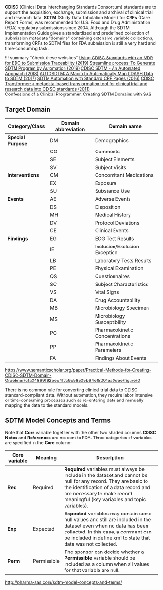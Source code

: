 **CDISC** (Clinical Data Interchanging Standards Consortium) standards are to support the acquisition, exchange, submission and archival of clinical trial and research data. **SDTM** (Study Data Tabulation Model) for **CRFs** (Case Report Forms) was recommended for U.S. Food and Drug Administration (FDA) regulatory submissions since 2004. Although the SDTM Implementation Guide gives a standardized and predefined collection of submission metadata "domains" containing extensive variable collections, transforming CRFs to SDTM files for FDA submission is still a very hard and time-consuming task. 

!!! summary "Check these websites"
    [Using CDISC Standards with an MDR for EDC to Submission Traceability (2019)](https://www.lexjansen.com/pharmasug/2019/DS/PharmaSUG-2019-DS-308.pdf)
    [Streamline process: To Generate SDTM Program by Automation (2019)](https://pdfs.semanticscholar.org/6b5f/8e004c38735c4dd104065b0b5d983394f4d3.pdf)
    [CDISC SDTM - An Automated Approach (2018)](https://www.lexjansen.com/phuse/2018/si/SI11.pdf)
    [AUTOSDTM: A Macro to Automatically Map CDASH Data to SDTM (2017)](https://support.sas.com/resources/papers/proceedings17/1352-2017.pdf)
    [SDTM Automation with Standard CRF Pages (2016)](https://www.pharmasug.org/proceedings/2016/PO/PharmaSUG-2016-PO21.pdf)
    [CDISC Transformer: a metadata-based transformation tool for clinical trial and research data into CDISC standards (2011)](http://www.itiis.org/digital-library/manuscript/239)  
    [Confessions of a Clinical Programmer: Creating SDTM Domains with SAS](https://www.sas.com/content/dam/SAS/en_us/doc/whitepaper1/confessions-of-a-clinical-programmer-105353.pdf)
    
## Target Domain

| Category/Class      | Domain abbreviation   | Domain name |
|---------------------|----|------------------------------|
| **Special Purpose** | DM | Demographics                 |
|                     | CO | Comments                     |
|                     | SE | Subject Elements             |
|                     | SV | Subject Visits               |
| **Interventions**   | CM | Concomitant Medications      |
|                     | EX | Exposure                     |
|                     | SU | Substance Use                |
| **Events**          | AE | Adverse Events               |
|                     | DS | Disposition                  |
|                     | MH | Medical History              |
|                     | DV | Protocol Deviations          |
|                     | CE | Clinical Events              |
| **Findings**        | EG | ECG Test Results             |
|                     | IE | Inclusion/Exclusion Exception |
|                     | LB | Laboratory Tests Results     |
|                     | PE | Physical Examination         |
|                     | QS | Questionnaires               |
|                     | SC | Subject Characteristics      |
|                     | VS | Vital Signs                  |
|                     | DA | Drug Accountability          |
|                     | MB | Microbiology Specimen        |
|                     | MS | Microbiology Susceptibility  |
|                     | PC | Pharmacokinetic Concentrations |
|                     | PP | Pharmacokinetic Parameters    |
|                     | FA | Findings About Events       |

https://www.semanticscholar.org/paper/Practical-Methods-for-Creating-CDISC-SDTM-Domain-Graebner/cfa34869f92bec4f7c9c58505b64ef5201ea0dee/figure/0

There is no common rule for converting clinical trial data to CDISC standard-compliant data. Without automation, they require labor intensive or time-consuming processes such as
re-entering data and manually mapping the data to the standard models.

## SDTM Model Concepts and Terms

Note that **Core** variable together with the other two shaded columns **CDISC Notes** and **References** are not sent to FDA. Three categories of variables are specified in the **Core** column:

| Core variable       | Meaning             | Description         |
|---------------------|---------------------|---------------------|
| **Req** | Required | **Required** variables must always be include in the dataset and cannot be null for any record. They are basic to the identification of a data record and are necessary to make record meaningful (key variables and topic variables). |
| **Exp** | Expected | **Expected** variables may contain some null values and still are included in the dataset even when no data has been collected. In this case, a comment can be included in define.xml to state that data was not collected. |
| **Perm** | Permissible | The sponsor can decide whether a **Permissible** variable should be included as a column when all values for that variable are null. |

http://pharma-sas.com/sdtm-model-concepts-and-terms/
